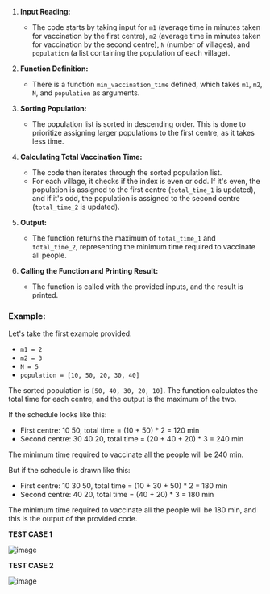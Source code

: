 1. **Input Reading:**
   - The code starts by taking input for `m1` (average time in minutes taken for vaccination by the first centre), `m2` (average time in minutes taken for vaccination by the second centre), `N` (number of villages), and `population` (a list containing the population of each village).

2. **Function Definition:**
   - There is a function `min_vaccination_time` defined, which takes `m1`, `m2`, `N`, and `population` as arguments.

3. **Sorting Population:**
   - The population list is sorted in descending order. This is done to prioritize assigning larger populations to the first centre, as it takes less time.

4. **Calculating Total Vaccination Time:**
   - The code then iterates through the sorted population list.
   - For each village, it checks if the index is even or odd. If it's even, the population is assigned to the first centre (`total_time_1` is updated), and if it's odd, the population is assigned to the second centre (`total_time_2` is updated).

5. **Output:**
   - The function returns the maximum of `total_time_1` and `total_time_2`, representing the minimum time required to vaccinate all people.

6. **Calling the Function and Printing Result:**
   - The function is called with the provided inputs, and the result is printed.

### Example:

Let's take the first example provided:
- `m1 = 2`
- `m2 = 3`
- `N = 5`
- `population = [10, 50, 20, 30, 40]`

The sorted population is `[50, 40, 30, 20, 10]`. The function calculates the total time for each centre, and the output is the maximum of the two.

If the schedule looks like this:
   - First centre: 10 50, total time = (10 + 50) * 2 = 120 min
   - Second centre: 30 40 20, total time = (20 + 40 + 20) * 3 = 240 min

The minimum time required to vaccinate all the people will be 240 min.

But if the schedule is drawn like this:
   - First centre: 10 30 50, total time = (10 + 30 + 50) * 2 = 180 min
   - Second centre: 40 20, total time = (40 + 20) * 3 = 180 min

The minimum time required to vaccinate all the people will be 180 min, and this is the output of the provided code.

**TEST CASE 1**

![image](https://github.com/vr-jayashree5443/CodeVita-2020-Problem-2---MLA-Problem-Solution/assets/128161257/9b8f9275-7586-4c9e-b4ee-9c9660d0a105)

**TEST CASE 2**

![image](https://github.com/vr-jayashree5443/CodeVita-2020-Problem-2---MLA-Problem-Solution/assets/128161257/5b8d5735-f199-4c16-889a-5ca4cfc8cb62)
